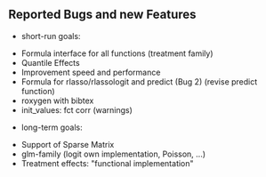 ## Reported Bugs and new Features

* short-run goals:  
+ Formula interface for all functions (treatment family)  
+ Quantile Effects  
+ Improvement speed and performance  
+ Formula for rlasso/rlassologit and predict (Bug 2) (revise predict function)  
+ roxygen with bibtex
+ init_values: fct corr (warnings)

* long-term goals:  
+ Support of Sparse Matrix  
+ glm-family (logit own implementation, Poisson, ...)
+ Treatment effects: "functional implementation"
